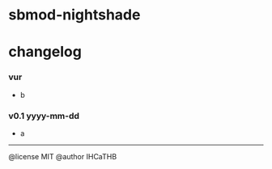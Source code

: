 # sbmod-nightshade
# changelog

### vur
+ b

### v0.1 yyyy-mm-dd
+ a

---

@license MIT
@author IHCaTHB
